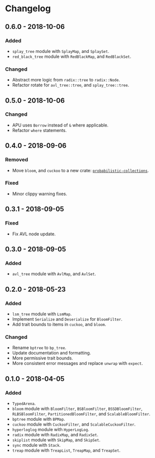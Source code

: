# Changelog

## 0.6.0 - 2018-10-06

### Added

- `splay_tree` module with `SplayMap`, and `SplaySet`.
- `red_black_tree` module with `RedBlackMap`, and `RedBlackSet`.

### Changed

- Abstract more logic from `radix::tree` to `radix::Node`.
- Refactor rotate for `avl_tree::tree`, and `splay_tree::tree`.

## 0.5.0 - 2018-10-06

### Changed

- APU uses `Borrow` instead of `&` where applicable.
- Refactor `where` statements.

## 0.4.0 - 2018-09-06

### Removed

- Move `bloom`, and `cuckoo` to a new crate:
  [`probabilistic-collections`](https://crates.io/crates/probabilistic-collections).

### Fixed

- Minor clippy warning fixes.

## 0.3.1 - 2018-09-05

### Fixed

- Fix AVL node update.

## 0.3.0 - 2018-09-05

### Added

- `avl_tree` module with `AvlMap`, and `AvlSet`.

## 0.2.0 - 2018-05-23

### Added

- `lsm_tree` module with `LsmMap`.
- Implement `Serialize` and `Deserialize` for `BloomFilter`.
- Add trait bounds to items in `cuckoo`, and `bloom`.

### Changed

- Rename `bptree` to `bp_tree`.
- Update documentation and formatting.
- More permissive trait bounds.
- More consistent error messages and replace `unwrap` with `expect`.

## 0.1.0 - 2018-04-05

### Added

- `TypedArena`.
- `bloom` module with `BloomFilter`, `BSBloomFilter`, `BSSDBloomFilter`, `RLBSBloomFilter`,
  `PartitionedBloomFilter`, and `ScalableBloomFilter`.
- `bptree` module with `BPMap`.
- `cuckoo` module with `CuckooFilter`, and `ScalableCuckooFilter`.
- `hyperloglog` module with `HyperLogLog`.
- `radix` module with `RadixMap`, and `RadixSet`.
- `skiplist` module with `SkipMap`, and `SkipSet`.
- `sync` module with `Stack`.
- `treap` module with `TreapList`, `TreapMap`, and `TreapSet`.
